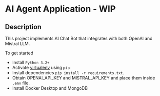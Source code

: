 # AI Agent Application - WIP
## Description
This project implements AI Chat Bot that integrates with both OpenAI and Mistral LLM. 

To get started
- Install `Python 3.2+`
- Activate [virtualenv](https://packaging.python.org/en/latest/guides/installing-using-pip-and-virtual-environments/) using `pip`
- Install dependencies `pip install -r requirements.txt`.
- Obtain OPENAI_API_KEY and MISTRAL_API_KEY and place them  inside `.env` file.
- Install Docker Desktop and MongoDB





